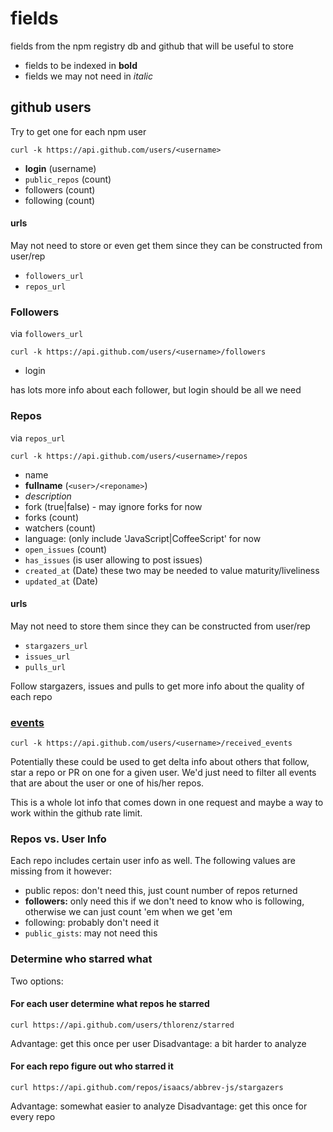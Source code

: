 # fields

fields from the npm registry db and github that will be useful to store

- fields to be indexed in **bold**
- fields we may not need in *italic*

## github users

Try to get one for each npm user

    curl -k https://api.github.com/users/<username>

- **login** (username)
- `public_repos` (count)
- followers (count)
- following (count)

#### urls

May not need to store or even get them since they can be constructed from user/rep

- `followers_url`
- `repos_url`

### Followers

via `followers_url`

    curl -k https://api.github.com/users/<username>/followers

- login

has lots more info about each follower, but login should be all we need

### Repos

via `repos_url`

    curl -k https://api.github.com/users/<username>/repos

- name
- **fullname** (`<user>/<reponame>`)
- *description*
- fork (true|false) - may ignore forks for now
- forks (count)
- watchers (count)
- language: (only include 'JavaScript|CoffeeScript' for now
- `open_issues` (count)
- `has_issues` (is user allowing to post issues)
- `created_at` (Date) these two may be needed to value maturity/liveliness
- `updated_at` (Date) 

#### urls

May not need to store them since they can be constructed from user/rep

- `stargazers_url`
- `issues_url`
- `pulls_url`

Follow stargazers, issues and pulls to get more info about the quality of each repo

### [events](http://developer.github.com/v3/activity/events/)

    curl -k https://api.github.com/users/<username>/received_events

Potentially these could be used to get delta info about others that follow, star a repo or PR on one for a given user.
We'd just need to filter all events that are about the user or one of his/her repos.

This is a whole lot info that comes down in one request and maybe a way to work within the github rate limit.

### Repos vs. User Info

Each repo includes certain user info as well. The following values are missing from it however:

- public repos: don't need this, just count number of repos returned
- **followers:** only need this if we don't need to know who is following, otherwise we can just count 'em when we get 'em
- following: probably don't need it
- `public_gists`: may not need this

### Determine who starred what

Two options:

#### For each user determine what repos he starred

    curl https://api.github.com/users/thlorenz/starred

Advantage: get this once per user
Disadvantage: a bit harder to analyze

#### For each repo figure out who starred it

    curl https://api.github.com/repos/isaacs/abbrev-js/stargazers

Advantage: somewhat easier to analyze
Disadvantage: get this once for every repo
